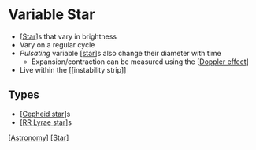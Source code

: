 # Variable Star

- [[Star]]s that vary in brightness
- Vary on a regular cycle
- *Pulsating* variable [[star]]s also change their diameter with time
  - Expansion/contraction can be measured using the [[Doppler effect]]
- Live within the [[instability strip]]

## Types

- [[Cepheid star]]s
- [[RR Lyrae star]]s

[[Astronomy]] [[Star]]

[//begin]: # "Autogenerated link references for markdown compatibility"
[Star]: star "Star"
[star]: star "Star"
[Doppler effect]: doppler-effect "Doppler Effect"
[Cepheid star]: cepheid-star "Cepheid Star"
[RR Lyrae star]: rr-lyrae-star "RR Lyrae Star"
[Astronomy]: astronomy "Astronomy"
[Star]: star "Star"
[//end]: # "Autogenerated link references"